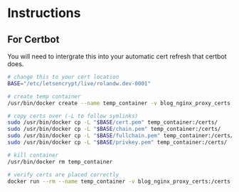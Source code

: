 # Instructions

## For Certbot

You will need to intergrate this into your automatic cert refresh that certbot does.

```bash
# change this to your cert location
BASE="/etc/letsencrypt/live/rolandw.dev-0001"

# create temp container
/usr/bin/docker create --name temp_container -v blog_nginx_proxy_certs:/certs alpine

# copy certs over (-L to follow symlinks)
sudo /usr/bin/docker cp -L "$BASE/cert.pem" temp_container:/certs/
sudo /usr/bin/docker cp -L "$BASE/chain.pem" temp_container:/certs/
sudo /usr/bin/docker cp -L "$BASE/fullchain.pem" temp_container:/certs/
sudo /usr/bin/docker cp -L "$BASE/privkey.pem" temp_container:/certs/

# kill container
/usr/bin/docker rm temp_container

# verify certs are placed correctly
docker run --rm --name temp_container -v blog_nginx_proxy_certs:/certs alpine ls -l /certs
```
